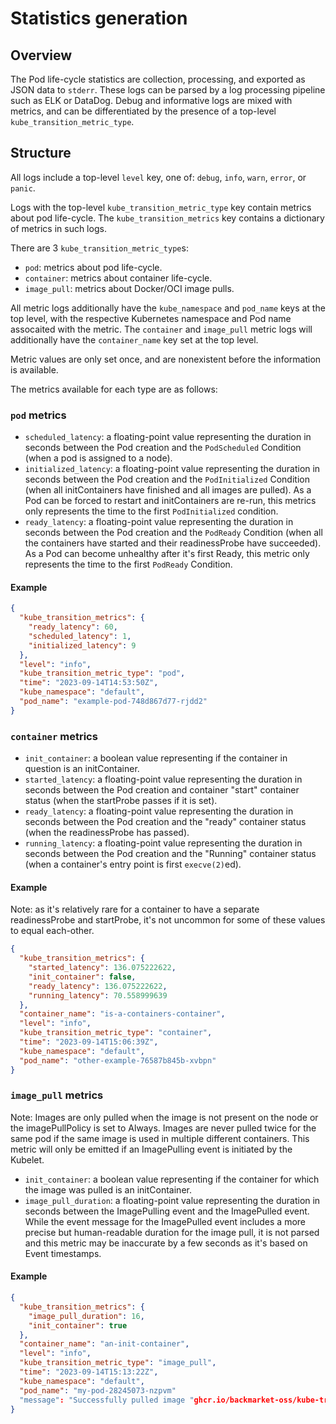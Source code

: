 # Statistics generation

## Overview

The Pod life-cycle statistics are collection, processing, and exported as JSON
data to `stderr`.
These logs can be parsed by a log processing pipeline such as ELK or DataDog.
Debug and informative logs are mixed with metrics, and can be differentiated by
the presence of a top-level `kube_transition_metric_type`.

## Structure

All logs include a top-level `level` key, one of: `debug`, `info`, `warn`,
`error`, or `panic`.

Logs with the top-level `kube_transition_metric_type` key contain metrics about
pod life-cycle.
The `kube_transition_metrics` key contains a dictionary of metrics in such logs.

There are 3 `kube_transition_metric_type`s:

* `pod`: metrics about pod life-cycle.
* `container`: metrics about container life-cycle.
* `image_pull`: metrics about Docker/OCI image pulls.

All metric logs additionally have the `kube_namespace` and `pod_name` keys at
the top level, with the respective Kubernetes namespace and Pod name assocaited
with the metric.
The `container` and `image_pull` metric logs will additionally have the
`container_name` key set at the top level.

Metric values are only set once, and are nonexistent before the information is
available.

The metrics available for each type are as follows:

### `pod` metrics

* `scheduled_latency`: a floating-point value representing the duration in
  seconds between the Pod creation and the `PodScheduled` Condition (when a pod
  is assigned to a node).
* `initialized_latency`: a floating-point value representing the duration in
  seconds between the Pod creation and the `PodInitialized` Condition (when all
  initContainers have finished and all images are pulled).
  As a Pod can be forced to restart and initContainers are re-run, this metrics
  only represents the time to the first `PodInitialized` condition.
* `ready_latency`: a floating-point value representing the duration in seconds
  between the Pod creation and the `PodReady` Condition (when all the containers
  have started and their readinessProbe have succeeded).
  As a Pod can become unhealthy after it's first Ready, this metric only
  represents the time to the first `PodReady` Condition.

#### Example

```json
{
  "kube_transition_metrics": {
    "ready_latency": 60,
    "scheduled_latency": 1,
    "initialized_latency": 9
  },
  "level": "info",
  "kube_transition_metric_type": "pod",
  "time": "2023-09-14T14:53:50Z",
  "kube_namespace": "default",
  "pod_name": "example-pod-748d867d77-rjdd2"
}
```

### `container` metrics

* `init_container`: a boolean value representing if the container in question is
  an initContainer.
* `started_latency`: a floating-point value representing the duration in
  seconds between the Pod creation and container "start" container status (when
  the startProbe passes if it is set).
* `ready_latency`: a floating-point value representing the duration in
  seconds between the Pod creation and the "ready" container status (when the
  readinessProbe has passed).
* `running_latency`: a floating-point value representing the duration in seconds
  between the Pod creation and the "Running" container status (when a
  container's entry point is first `execve(2)`ed).

#### Example

Note: as it's relatively rare for a container to have a separate readinessProbe
and startProbe, it's not uncommon for some of these values to equal each-other.
```json
{
  "kube_transition_metrics": {
    "started_latency": 136.075222622,
    "init_container": false,
    "ready_latency": 136.075222622,
    "running_latency": 70.558999639
  },
  "container_name": "is-a-containers-container",
  "level": "info",
  "kube_transition_metric_type": "container",
  "time": "2023-09-14T15:06:39Z",
  "kube_namespace": "default",
  "pod_name": "other-example-76587b845b-xvbpn"
}
```

### `image_pull` metrics

Note: Images are only pulled when the image is not present on the node or
the imagePullPolicy is set to Always.
Images are never pulled twice for the same pod if the same image is used in
multiple different containers.
This metric will only be emitted if an ImagePulling event is initiated by the
Kubelet.

* `init_container`: a boolean value representing if the container for which the
  image was pulled is an initContainer.
* `image_pull_duration`: a floating-point value representing the duration in
  seconds between the ImagePulling event and the ImagePulled event.
  While the event message for the ImagePulled event includes a more precise but
  human-readable duration for the image pull, it is not parsed and this metric
  may be inaccurate by a few seconds as it's based on Event timestamps.

#### Example

```json
{
  "kube_transition_metrics": {
    "image_pull_duration": 16,
    "init_container": true
  },
  "container_name": "an-init-container",
  "level": "info",
  "kube_transition_metric_type": "image_pull",
  "time": "2023-09-14T15:13:22Z",
  "kube_namespace": "default",
  "pod_name": "my-pod-28245073-nzpvm"
  "message": "Successfully pulled image "ghcr.io/backmarket-oss/kube-transition-metrics:latest" in 15094.782505ms (15273.331032ms including waiting)"
}
```
